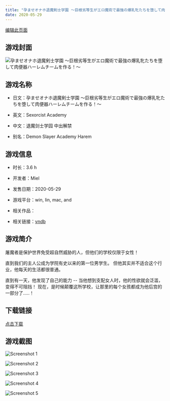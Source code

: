 ```yaml
---
title: "孕ませオナホ退魔剣士学園 ～巨根劣等生がエロ魔術で最強の爆乳牝たちを堕して肉便器ハーレムチームを作る！～"
date: 2020-05-29
---
```

[编辑此页面](https://github.com/ACG-3/ADV3-source/blob/main/source/_posts/%E5%AD%95%E3%81%BE%E3%81%9B%E3%82%AA%E3%83%8A%E3%83%9B%E9%80%80%E9%AD%94%E5%89%A3%E5%A3%AB%E5%AD%A6%E5%9C%92%20%EF%BD%9E%E5%B7%A8%E6%A0%B9%E5%8A%A3%E7%AD%89%E7%94%9F%E3%81%8C%E3%82%A8%E3%83%AD%E9%AD%94%E8%A1%93%E3%81%A7%E6%9C%80%E5%BC%B7%E3%81%AE%E7%88%86%E4%B9%B3%E7%89%9D%E3%81%9F%E3%81%A1%E3%82%92%E5%A0%95%E3%81%97%E3%81%A6%E8%82%89%E4%BE%BF%E5%99%A8%E3%83%8F%E3%83%BC%E3%83%AC%E3%83%A0%E3%83%81%E3%83%BC%E3%83%A0%E3%82%92%E4%BD%9C%E3%82%8B%EF%BC%81%EF%BD%9E.md)

## 游戏封面

![孕ませオナホ退魔剣士学園 ～巨根劣等生がエロ魔術で最強の爆乳牝たちを堕して肉便器ハーレムチームを作る！～](https%3A//pan.timero.xyz/onedrive/img_lib_001/%E5%AD%95%E3%81%BE%E3%81%9B%E3%82%AA%E3%83%8A%E3%83%9B%E9%80%80%E9%AD%94%E5%89%A3%E5%A3%AB%E5%AD%A6%E5%9C%92%20%EF%BD%9E%E5%B7%A8%E6%A0%B9%E5%8A%A3%E7%AD%89%E7%94%9F%E3%81%8C%E3%82%A8%E3%83%AD%E9%AD%94%E8%A1%93%E3%81%A7%E6%9C%80%E5%BC%B7%E3%81%AE%E7%88%86%E4%B9%B3%E7%89%9D%E3%81%9F%E3%81%A1%E3%82%92%E5%A0%95%E3%81%97%E3%81%A6%E8%82%89%E4%BE%BF%E5%99%A8%E3%83%8F%E3%83%BC%E3%83%AC%E3%83%A0%E3%83%81%E3%83%BC%E3%83%A0%E3%82%92%E4%BD%9C%E3%82%8B%EF%BC%81%EF%BD%9E_cover.avif)


## 游戏名称

- 日文：孕ませオナホ退魔剣士学園 ～巨根劣等生がエロ魔術で最強の爆乳牝たちを堕して肉便器ハーレムチームを作る！～
- 英文：Sexorcist Academy
- 中文：退魔剑士学园 中出解禁

- 别名：Demon Slayer Academy Harem


## 游戏信息

- 时长：3.6 h
- 开发者：Miel
- 发售日期：2020-05-29
- 游戏平台：win, lin, mac, and
- 相关作品：

- 相关链接：[vndb](https://vndb.org/v28460)


## 游戏简介

屠魔者是保护世界免受超自然威胁的人，但他们的学校仅限于女性！

直到我们的主人公成为学院有史以来的第一位男学生。
但他其实并不适合这个行业，他每天的生活都很普通。

直到有一天，他发现了自己的能力 --
当他想到支配女人时，他的性欲就会泛滥，变得不可阻挡！
现在，是时候颠覆这所学校，让那里的每个女孩都成为他后宫的一部分了.....！




## 下载链接

[点击下载](https://pan.timero.xyz/onedrive/adv_lib_001/%E5%AD%95%E3%81%BE%E3%81%9B%E3%82%AA%E3%83%8A%E3%83%9B%E9%80%80%E9%AD%94%E5%89%A3%E5%A3%AB%E5%AD%A6%E5%9C%92%20%EF%BD%9E%E5%B7%A8%E6%A0%B9%E5%8A%A3%E7%AD%89%E7%94%9F%E3%81%8C%E3%82%A8%E3%83%AD%E9%AD%94%E8%A1%93%E3%81%A7%E6%9C%80%E5%BC%B7%E3%81%AE%E7%88%86%E4%B9%B3%E7%89%9D%E3%81%9F%E3%81%A1%E3%82%92%E5%A0%95%E3%81%97%E3%81%A6%E8%82%89%E4%BE%BF%E5%99%A8%E3%83%8F%E3%83%BC%E3%83%AC%E3%83%A0%E3%83%81%E3%83%BC%E3%83%A0%E3%82%92%E4%BD%9C%E3%82%8B%EF%BC%81%EF%BD%9E)


## 游戏截图


![Screenshot 1](https%3A//pan.timero.xyz/onedrive/img_lib_001/%E5%AD%95%E3%81%BE%E3%81%9B%E3%82%AA%E3%83%8A%E3%83%9B%E9%80%80%E9%AD%94%E5%89%A3%E5%A3%AB%E5%AD%A6%E5%9C%92%20%EF%BD%9E%E5%B7%A8%E6%A0%B9%E5%8A%A3%E7%AD%89%E7%94%9F%E3%81%8C%E3%82%A8%E3%83%AD%E9%AD%94%E8%A1%93%E3%81%A7%E6%9C%80%E5%BC%B7%E3%81%AE%E7%88%86%E4%B9%B3%E7%89%9D%E3%81%9F%E3%81%A1%E3%82%92%E5%A0%95%E3%81%97%E3%81%A6%E8%82%89%E4%BE%BF%E5%99%A8%E3%83%8F%E3%83%BC%E3%83%AC%E3%83%A0%E3%83%81%E3%83%BC%E3%83%A0%E3%82%92%E4%BD%9C%E3%82%8B%EF%BC%81%EF%BD%9E_Screenshot_1.avif)

![Screenshot 2](https%3A//pan.timero.xyz/onedrive/img_lib_001/%E5%AD%95%E3%81%BE%E3%81%9B%E3%82%AA%E3%83%8A%E3%83%9B%E9%80%80%E9%AD%94%E5%89%A3%E5%A3%AB%E5%AD%A6%E5%9C%92%20%EF%BD%9E%E5%B7%A8%E6%A0%B9%E5%8A%A3%E7%AD%89%E7%94%9F%E3%81%8C%E3%82%A8%E3%83%AD%E9%AD%94%E8%A1%93%E3%81%A7%E6%9C%80%E5%BC%B7%E3%81%AE%E7%88%86%E4%B9%B3%E7%89%9D%E3%81%9F%E3%81%A1%E3%82%92%E5%A0%95%E3%81%97%E3%81%A6%E8%82%89%E4%BE%BF%E5%99%A8%E3%83%8F%E3%83%BC%E3%83%AC%E3%83%A0%E3%83%81%E3%83%BC%E3%83%A0%E3%82%92%E4%BD%9C%E3%82%8B%EF%BC%81%EF%BD%9E_Screenshot_2.avif)

![Screenshot 3](https%3A//pan.timero.xyz/onedrive/img_lib_001/%E5%AD%95%E3%81%BE%E3%81%9B%E3%82%AA%E3%83%8A%E3%83%9B%E9%80%80%E9%AD%94%E5%89%A3%E5%A3%AB%E5%AD%A6%E5%9C%92%20%EF%BD%9E%E5%B7%A8%E6%A0%B9%E5%8A%A3%E7%AD%89%E7%94%9F%E3%81%8C%E3%82%A8%E3%83%AD%E9%AD%94%E8%A1%93%E3%81%A7%E6%9C%80%E5%BC%B7%E3%81%AE%E7%88%86%E4%B9%B3%E7%89%9D%E3%81%9F%E3%81%A1%E3%82%92%E5%A0%95%E3%81%97%E3%81%A6%E8%82%89%E4%BE%BF%E5%99%A8%E3%83%8F%E3%83%BC%E3%83%AC%E3%83%A0%E3%83%81%E3%83%BC%E3%83%A0%E3%82%92%E4%BD%9C%E3%82%8B%EF%BC%81%EF%BD%9E_Screenshot_3.avif)

![Screenshot 4](https%3A//pan.timero.xyz/onedrive/img_lib_001/%E5%AD%95%E3%81%BE%E3%81%9B%E3%82%AA%E3%83%8A%E3%83%9B%E9%80%80%E9%AD%94%E5%89%A3%E5%A3%AB%E5%AD%A6%E5%9C%92%20%EF%BD%9E%E5%B7%A8%E6%A0%B9%E5%8A%A3%E7%AD%89%E7%94%9F%E3%81%8C%E3%82%A8%E3%83%AD%E9%AD%94%E8%A1%93%E3%81%A7%E6%9C%80%E5%BC%B7%E3%81%AE%E7%88%86%E4%B9%B3%E7%89%9D%E3%81%9F%E3%81%A1%E3%82%92%E5%A0%95%E3%81%97%E3%81%A6%E8%82%89%E4%BE%BF%E5%99%A8%E3%83%8F%E3%83%BC%E3%83%AC%E3%83%A0%E3%83%81%E3%83%BC%E3%83%A0%E3%82%92%E4%BD%9C%E3%82%8B%EF%BC%81%EF%BD%9E_Screenshot_4.avif)

![Screenshot 5](https%3A//pan.timero.xyz/onedrive/img_lib_001/%E5%AD%95%E3%81%BE%E3%81%9B%E3%82%AA%E3%83%8A%E3%83%9B%E9%80%80%E9%AD%94%E5%89%A3%E5%A3%AB%E5%AD%A6%E5%9C%92%20%EF%BD%9E%E5%B7%A8%E6%A0%B9%E5%8A%A3%E7%AD%89%E7%94%9F%E3%81%8C%E3%82%A8%E3%83%AD%E9%AD%94%E8%A1%93%E3%81%A7%E6%9C%80%E5%BC%B7%E3%81%AE%E7%88%86%E4%B9%B3%E7%89%9D%E3%81%9F%E3%81%A1%E3%82%92%E5%A0%95%E3%81%97%E3%81%A6%E8%82%89%E4%BE%BF%E5%99%A8%E3%83%8F%E3%83%BC%E3%83%AC%E3%83%A0%E3%83%81%E3%83%BC%E3%83%A0%E3%82%92%E4%BD%9C%E3%82%8B%EF%BC%81%EF%BD%9E_Screenshot_5.avif)

